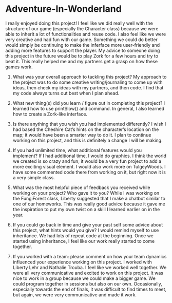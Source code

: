 # Adventure-In-Wonderland

I really enjoyed doing this project! I feel like we did really well with the structure of our game (especially the Character class) because we were able to inherit a lot of functionalities and reuse code. I also feel like we were very creative and had fun with our game. Something we could do better would simply be continuing to make the inferface more user-friendly and adding more features to support the player. My advice to someone doing this project in the future would be to play Zork for a few hours and try to beat it. This really helped me and my partners get a grasp on how these games work. 
 
1. What was your overall approach to tackling this project?
My approach to the project was to do some creative writing/journaling to come up with ideas, then check my ideas with my partners, and then code. I find that my code always turns out best when I plan ahead. 

2. What new thing(s) did you learn / figure out in completing this project?
I learned how to use printSlow() and command. In general, I also learned how to create a Zork-like interface. 

3. Is there anything that you wish you had implemented differently?
I wish I had based the Cheshire Cat’s hints on the character’s location on the map; it would have been a smarter way to do it. I plan to continue working on this project, and this is definitely a change I will be making. 

4. If you had unlimited time, what additional features would you implement?
   If I had additional time, I would do graphics. I think the world we created is so crazy and fun; it would be a very fun project to add a more exciting visual element. I would also work more on TulgeyWoods. I have some commented code there from working on it, but right now it is a very simple class. 
   
5. What was the most helpful piece of feedback you received while working on your project? Who gave it to you?
While I was working on the FungiForest class, Liberty suggested that I make a chatbot similar to one of our homeworks. This was really good advice because it gave me the inspiration to put my own twist on a skill I learned earlier on in the year. 

6. If you could go back in time and give your past self some advice about this project, what hints would you give?
I would remind myself to use inheritance. We had lots of repeat code at the beginning. Once we started using inheritance, I feel like our work really started to come together.

7. If you worked with a team: please comment on how your team dynamics influenced your experience working on this project.
I worked with Liberty Lehr and Nathalie Trouba. I feel like we worked well together. We were all very communicative and excited to work on this project. It was nice to work in a group because we could make a bigger game. We could program together in sessions but also on our own. Occasionally, especially towards the end of finals, it was difficult to find times to meet, but again, we were very communicative and made it work. 

